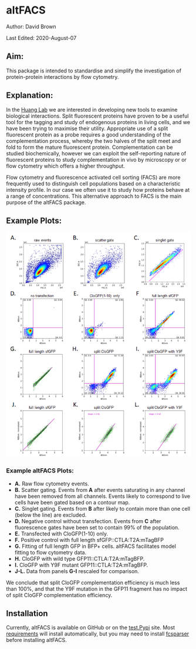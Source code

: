 # altFACS
Author: David Brown

Last Edited: 2020-August-07

## Aim:
This package is intended to standardise and simplify the investigation of protein-protein interactions by flow cytometry.

## Explanation:
In the [Huang Lab](http://huanglab.ucsf.edu/) we are interested in developing new tools to examine biological interactions. Split fluorescent proteins have proven to be a useful tool for the tagging and study of endogenous proteins in living cells, and we have been trying to maximise their utility. Appropriate use of a split fluorescent protein as a probe requires a good understanding of the complementation process, whereby the two halves of the split meet and fold to form the mature fluorescent protein. Complementation can be studied biochemically, however we can exploit the self-reporting nature of fluorescent proteins to study complementation in vivo by microscopy or or flow cytometry which offers a higher throughput. 

Flow cytometry and fluorescence activated cell sorting (FACS) are more frequently used to distinguish cell populations based on a characteristic intensity profile. In our case we often use it to study how proteins behave at a range of concentrations. This alternative approach to FACS is the main purpose of the altFACS package.

## Example Plots:
![Example altFACS plots](https://github.com/BoHuangLab/altFACS/blob/master/images/mNG3_mCloGFP_altFACS_example.png)

### Example altFACS Plots:
- **A.** Raw flow cytometry events. 
- **B.** Scatter gating. Events from **A** after events saturating in any channel have been removed from all channels. Events likely to correspond to live cells have been gated based on a contour map.
- **C.** Singlet gating. Events from **B** after likely to contain more than one cell (below the line) are excluded.
- **D.** Negative control without transfection. Events from **C** after fluorescence gates have been set to contain 99% of the population.
- **E.** Transfected with CloGFP(1-10) only. 
- **F.** Positive control with full length sfGFP::CTLA:T2A:mTagBFP 
- **G.** Fitting of full length GFP in BFP+ cells. altFACS facilitates model fitting to flow cytometry data.
- **H.** CloGFP with wild type GFP11::CTLA:T2A:mTagBFP. 
- **I.** CloGFP with Y9F mutant GFP11::CTLA:T2A:mTagBFP. 
- **J-L.** Data from panels **G-I** rescaled for comparison. 

We conclude that split CloGFP complementation efficiency is much less than 100%, and that the Y9F mutation in the GFP11 fragment has no impact of split CloGFP complementation efficiency.

## Installation
Currently, altFACS is available on GitHub or on the [test.Pypi](https://test.pypi.org/project/altFACS/1.0.7/) site. 
Most [requirements](https://github.com/BoHuangLab/altFACS/blob/master/requirements.txt) will install automatically, but you may need to install [fcsparser](https://github.com/eyurtsev/fcsparser) before installing altFACS.






